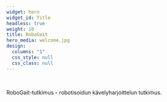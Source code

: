 ```yaml
---
widget: hero
widget_id: Title
headless: true
weight: 10
title: RoboGait
hero_media: welcome.jpg
design:
  columns: "1"
  css_style: null
  css_class: null
---
```

<br>

RoboGait-tutkimus - robotisoidun kävelyharjoittelun tutkimus.